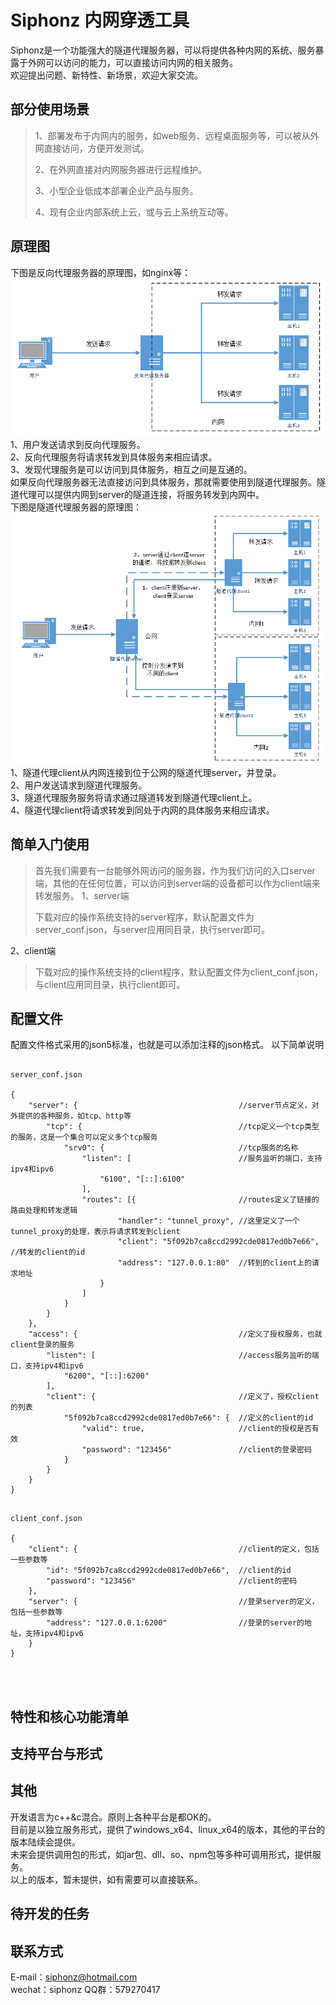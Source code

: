 # Siphonz 内网穿透工具

Siphonz是一个功能强大的隧道代理服务器，可以将提供各种内网的系统、服务暴露于外网可以访问的能力，可以直接访问内网的相关服务。  
欢迎提出问题、新特性、新场景，欢迎大家交流。 
## 部分使用场景

> 1、部署发布于内网内的服务，如web服务、远程桌面服务等，可以被从外网直接访问，方便开发测试。  
>
> 2、在外网直接对内网服务器进行远程维护。  
>
> 3、小型企业低成本部署企业产品与服务。  
>
> 4、现有企业内部系统上云，或与云上系统互动等。  
>
## 原理图
下图是反向代理服务器的原理图，如nginx等：  
![image](https://github.com/whitezdm/siphon/blob/main/assets/reverse_proxy.png)  
1、用户发送请求到反向代理服务。  
2、反向代理服务将请求转发到具体服务来相应请求。  
3、发现代理服务是可以访问到具体服务，相互之间是互通的。  
 如果反向代理服务器无法直接访问到具体服务，那就需要使用到隧道代理服务。隧道代理可以提供内网到server的隧道连接，将服务转发到内网中。  
下图是隧道代理服务器的原理图：  
![image](https://github.com/whitezdm/siphon/blob/main/assets/tunnel_proxy.png)  
1、隧道代理client从内网连接到位于公网的隧道代理server，并登录。  
2、用户发送请求到隧道代理服务。  
3、隧道代理服务服务将请求通过隧道转发到隧道代理client上。  
4、隧道代理client将请求转发到同处于内网的具体服务来相应请求。  

## 简单入门使用

>首先我们需要有一台能够外网访问的服务器，作为我们访问的入口server端，其他的在任何位置，可以访问到server端的设备都可以作为client端来转发服务。
1、server端  
>	
>下载对应的操作系统支持的server程序，默认配置文件为server_conf.json，与server应用同目录，执行server即可。  
>	
2、client端  
>
>下载对应的操作系统支持的client程序，默认配置文件为client_conf.json，与client应用同目录，执行client即可。  
>  
## 配置文件
配置文件格式采用的json5标准，也就是可以添加注释的json格式。
以下简单说明
```

server_conf.json

{
    "server": {                                    //server节点定义，对外提供的各种服务，如tcp、http等
        "tcp": {                                   //tcp定义一个tcp类型的服务，这是一个集合可以定义多个tcp服务
            "srv0": {                              //tcp服务的名称
                "listen": [                        //服务监听的端口，支持ipv4和ipv6
                    "6100", "[::]:6100"
                ],
                "routes": [{                       //routes定义了链接的路由处理和转发逻辑
                        "handler": "tunnel_proxy", //这里定义了一个tunnel_proxy的处理，表示将请求转发到client
                        "client": "5f092b7ca8ccd2992cde0817ed0b7e66",   //转发的client的id
                        "address": "127.0.0.1:80"  //转到的client上的请求地址
                    }
                ]
            }
        }
    },
    "access": {                                    //定义了授权服务，也就client登录的服务
        "listen": [                                //access服务监听的端口，支持ipv4和ipv6
            "6200", "[::]:6200"
        ],
        "client": {                                //定义了，授权client的列表
            "5f092b7ca8ccd2992cde0817ed0b7e66": {  //定义的client的id
                "valid": true,                     //client的授权是否有效
                "password": "123456"               //client的登录密码
            }
        }
    }
}

```

```

client_conf.json

{
    "client": {                                    //client的定义，包括一些参数等
        "id": "5f092b7ca8ccd2992cde0817ed0b7e66",  //client的id
        "password": "123456"                       //client的密码
    },
    "server": {                                    //登录server的定义，包括一些参数等
        "address": "127.0.0.1:6200"                //登录的server的地址，支持ipv4和ipv6
    }
}




```
## 特性和核心功能清单

## 支持平台与形式

## 其他
开发语言为c++&c混合。原则上各种平台是都OK的。  
目前是以独立服务形式，提供了windows_x64、linux_x64的版本，其他的平台的版本陆续会提供。  
未来会提供调用包的形式，如jar包、dll、so、npm包等多种可调用形式，提供服务。  
以上的版本，暂未提供，如有需要可以直接联系。  
## 待开发的任务


## 联系方式 
E-mail：siphonz@hotmail.com  
wechat：siphonz 
QQ群：579270417